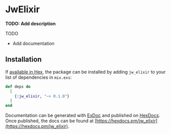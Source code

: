 # JwElixir

**TODO: Add description**

TODO
- Add documentation


## Installation

If [available in Hex](https://hex.pm/docs/publish), the package can be installed
by adding `jw_elixir` to your list of dependencies in `mix.exs`:

```elixir
def deps do
  [
    {:jw_elixir, "~> 0.1.0"}
  ]
end
```

Documentation can be generated with [ExDoc](https://github.com/elixir-lang/ex_doc)
and published on [HexDocs](https://hexdocs.pm). Once published, the docs can
be found at [https://hexdocs.pm/jw_elixir](https://hexdocs.pm/jw_elixir).


